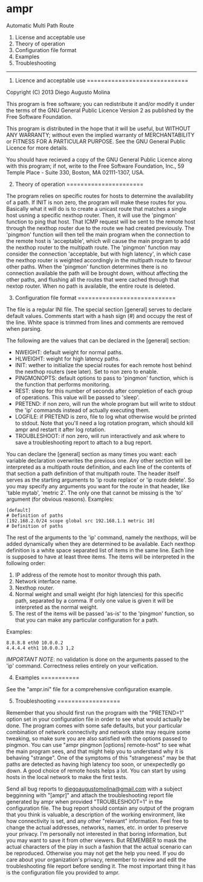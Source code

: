 ampr
====

Automatic Multi Path Route

1.  License and acceptable use
2.  Theory of operation
3.  Configuration file format
4.  Examples
5.  Troubleshooting

----------------------------------------------------------------------------------------------------

1. Licence and acceptable use
=============================

Copyright (C) 2013 Diego Augusto Molina

This program is free software; you can redistribute it and/or modify it under the terms of the GNU
General Public Licence Version 2 as published by the Free Software Foundation.

This program is distributed in the hope that it will be useful, but WITHOUT ANY WARRANTY; without
even the implied warranty of MERCHANTABILITY or FITNESS FOR A PARTICULAR PURPOSE. See the GNU
General Public Licence for more details.

You should have recieved a copy of the GNU General Public Licence along with this program; if not,
write to the Free Software Foundation, Inc., 59 Temple Place - Suite 330, Boston, MA  02111-1307,
USA.

2. Theory of operation
======================

The program relies on specific routes for hosts to determine the availability of a path. If INIT is
non zero, the program will make these routes for you. Basically what it will do is to create a
unicast route that matches a single host usning a specific nexthop router. Then, it will use the
'pingmon' function to ping that host. That ICMP request will be sent to the remote host through the
nexthop router due to the route we had created previously. The 'pingmon' function will then tell the
main program when the connection to the remote host is 'acceptable', which will cause the main
program to add the nexthop router to the multipath route. The 'pingmon' function may consider the
connection 'acceptable, but with high latency', in which case the nexthop router is weighted
accordingly in the multipath route to favour other paths. When the 'pingmon' function determines
there is no connection available the path will be brought down, without affecting the other paths,
and flushing all the routes that were cached through that nextop router. When no path is available,
the entire route is deleted.

3. Configuration file format
============================

The file is a regular INI file. The special section [general] serves to declare default values.
Comments start with a hash sign (#) and occupy the rest of the line. White space is trimmed from
lines and comments are removed when parsing.

The following are the values that can be declared in the [general] section:
*   NWEIGHT: default weight for normal paths.
*   HLWEIGHT: weight for high latency paths.
*   INIT: wether to initialize the special routes for each remote host behind the nexthop routers
    (see later). Set to non zero to enable.
*   PINGMONOPTS: default options to pass to 'pingmon' function, which is the function that performs
    monitoring.
*   REST: sleep for this number of seconds after completion of each group of operations. This value
    will be passed to 'sleep'.
*   PRETEND: if non zero, will run the whole program but will write to stdout the 'ip' commands
    instead of actually executing them.
*   LOGFILE: if PRETEND is zero, file to log what otherwise would be printed to stdout. Note that
    you'll need a log rotation program, which should kill ampr and restart it after log rotation.
*   TROUBLESHOOT: if non zero, will run interactively and ask where to save a troubleshooting report
    to attach to a bug report.

You can declare the [general] section as many times you want: each variable declaration overwrites
the previous one.
Any other section will be interpreted as a multipath route definition, and each line of the contents
of that section a path definition of that multipath route. The header itself serves as the starting
arguments to 'ip route replace' or 'ip route delete'. So you may specify any arguments you want for
the route in that header, like 'table mytab', 'metric 2'. The only one that cannot be missing is
the 'to' argument (for obvious reasons). Examples:

    [default]
    # Definition of paths
    [192.168.2.0/24 scope global src 192.168.1.1 metric 10]
    # Definition of paths

The rest of the arguments to the 'ip' command, namely the nexthops, will be added dynamically when
they are determined to be available. Each nexthop definition is a white space separated list of
items in the same line. Each line is supposed to have at least three items. The items will be
interpreted in the following order:

1.  IP address of the remote host to monitor through this path.
2.  Network interface name.
3.  Nexthop router.
4.  Normal weight and small weight (for high latencies) for this specific path, separated by a
    comma. If only one value is given it will be interpreted as the normal weight.
5.  The rest of the items will be passed 'as-is' to the 'pingmon' function, so that you can make any
    particular configuration for a path.

Examples:

    8.8.8.8 eth0 10.0.0.2
    4.4.4.4 eth1 10.0.0.3 1,2

*IMPORTANT NOTE*: no validation is done on the arguments passed to the 'ip' command. Correctness
relies entirely on your veification.

4. Examples
===========

See the "ampr.ini" file for a comprehensive configuration example.

5. Troubleshooting
==================

Remember that you should first run the program with the "PRETEND=1" option set in your configuration
file in order to see what would actually be done. The program comes with some safe defaults, but
your particular combination of network connectivity and network state may require some tweaking, so
make sure you are also satisfied with the options passed to pingmon. You can use "ampr pìngmon
[options] remote-host" to see what the main program sees, and that might help you to understand why
it is behaving "strange". One of the symptoms of this "strangeness" may be that paths are detected
as having high latency too soon, or unexpectedly go down. A good choice of remote hosts helps a lot.
You can start by using hosts in the local network to make the first tests.

Send all bug reports to diegoaugustomolina@gmail.com with a subject begginning with "[ampr]" and
attach the troubleshooting report file generated by ampr when provided "TROUBLESHOOT=1" in the
configuration file. The bug report should contain any output of the program that you think is
valuable, a description of the working environment, like how connectivity is set, and any other
"relevant" information. Feel free to change the actual addresses, networks, names, etc. in order to
preserve your privacy. I'm personally not interested in that boring information, but you may want to
save it from other viewers. But REMEMBER to mask the actual characters of the play in such a fashion
that the actual scenario can be reproduced. Otherwise you may not get the help you need.  If you do
care about your organization's privacy, remember to review and edit the troubleshooting file report
before sending it. The most important thing it has is the configuration file you provided to ampr.


